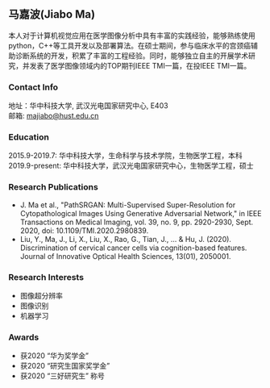 ## 马嘉波(Jiabo Ma)
本人对于计算机视觉应用在医学图像分析中具有丰富的实践经验，能够熟练使用python，C++等工具开发以及部署算法。在硕士期间，参与临床水平的宫颈癌辅助诊断系统的开发，积累了丰富的工程经验。同时，能够独立自主的开展学术研究，并发表了医学图像领域内的TOP期刊IEEE TMI一篇，在投IEEE TMI一篇。


### Contact Info
地址：华中科技大学, 武汉光电国家研究中心, E403  
邮箱: majiabo@hust.edu.cn

### Education
2015.9-2019.7:  华中科技大学，生命科学与技术学院，生物医学工程，本科 
2019.9-present:  华中科技大学，武汉光电国家研究中心，生物医学工程，硕士

### Research Publications
- J. Ma et al., "PathSRGAN: Multi-Supervised Super-Resolution for Cytopathological Images Using Generative Adversarial Network," in IEEE Transactions on Medical Imaging, vol. 39, no. 9, pp. 2920-2930, Sept. 2020, doi: 10.1109/TMI.2020.2980839. 
- Liu, Y., Ma, J., Li, X., Liu, X., Rao, G., Tian, J., ... & Hu, J. (2020). Discrimination of cervical cancer cells via cognition-based features. Journal of Innovative Optical Health Sciences, 13(01), 2050001. 

### Research Interests
- 图像超分辨率
- 图像识别
- 机器学习

### Awards
- 获2020 “华为奖学金”
- 获2020 “研究生国家奖学金”
- 获2020 “三好研究生” 称号
